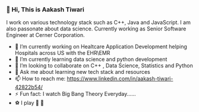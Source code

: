 ### 👋 Hi, This is Aakash Tiwari
I work on various technology stack such as C++, Java and JavaScript. I am also passonate about data science. Currently working as Senior Software Engineer at Cerner Corporation.

- 🔭 I’m currently working on Healtcare Application Development helping Hospitals across US with the EHR\EMR
- 🌱 I’m currently learning data science and python development
- 👯 I’m looking to collaborate on C++ , Data Science, Statistics and Python
- 💬 Ask me about learning new tech stack and resources
- 📫 How to reach me: https://www.linkedin.com/in/aakash-tiwari-42822b54/
- ⚡ Fun fact: I watch Big Bang Theory Everyday......
- ⚽ I play 🏸 🏏

